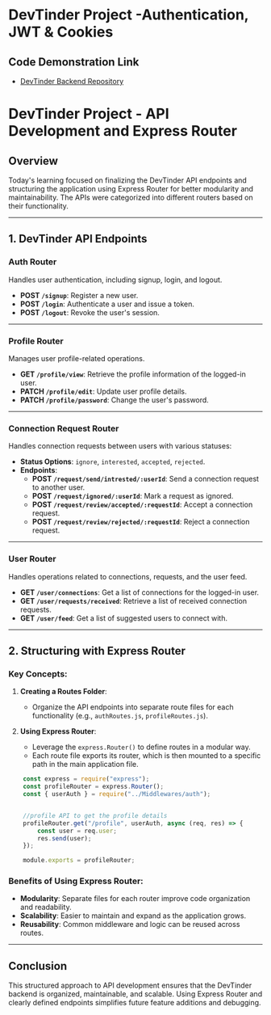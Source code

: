 # DevTinder Project -Authentication, JWT & Cookies

## Code Demonstration Link

* [DevTinder Backend Repository](https://github.com/akshadjaiswal/devTinder-backend)

# DevTinder Project - API Development and Express Router

## Overview
Today's learning focused on finalizing the DevTinder API endpoints and structuring the application using Express Router for better modularity and maintainability. The APIs were categorized into different routers based on their functionality.

---

## 1. DevTinder API Endpoints

### Auth Router
Handles user authentication, including signup, login, and logout.
- **POST `/signup`**: Register a new user.
- **POST `/login`**: Authenticate a user and issue a token.
- **POST `/logout`**: Revoke the user's session.

---

### Profile Router
Manages user profile-related operations.
- **GET `/profile/view`**: Retrieve the profile information of the logged-in user.
- **PATCH `/profile/edit`**: Update user profile details.
- **PATCH `/profile/password`**: Change the user's password.

---

### Connection Request Router
Handles connection requests between users with various statuses:
- **Status Options**: `ignore`, `interested`, `accepted`, `rejected`.
- **Endpoints**:
  - **POST `/request/send/intrested/:userId`**: Send a connection request to another user.
  - **POST `/request/ignored/:userId`**: Mark a request as ignored.
  - **POST `/request/review/accepted/:requestId`**: Accept a connection request.
  - **POST `/request/review/rejected/:requestId`**: Reject a connection request.

---

### User Router
Handles operations related to connections, requests, and the user feed.
- **GET `/user/connections`**: Get a list of connections for the logged-in user.
- **GET `/user/requests/received`**: Retrieve a list of received connection requests.
- **GET `/user/feed`**: Get a list of suggested users to connect with.

---

## 2. Structuring with Express Router

### Key Concepts:
1. **Creating a Routes Folder**:
   - Organize the API endpoints into separate route files for each functionality (e.g., `authRoutes.js`, `profileRoutes.js`).

2. **Using Express Router**:
   - Leverage the `express.Router()` to define routes in a modular way.
   - Each route file exports its router, which is then mounted to a specific path in the main application file.

```javascript
    const express = require("express");
    const profileRouter = express.Router();
    const { userAuth } = require("../Middlewares/auth");


    //profile API to get the profile details
    profileRouter.get("/profile", userAuth, async (req, res) => {
        const user = req.user;
        res.send(user);
    });

    module.exports = profileRouter;
```

### Benefits of Using Express Router:
- **Modularity**: Separate files for each router improve code organization and readability.
- **Scalability**: Easier to maintain and expand as the application grows.
- **Reusability**: Common middleware and logic can be reused across routes.

---

## Conclusion
This structured approach to API development ensures that the DevTinder backend is organized, maintainable, and scalable. Using Express Router and clearly defined endpoints simplifies future feature additions and debugging.
